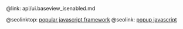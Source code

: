 @link: api/ui.baseview_isenabled.md

@seolinktop: [popular javascript framework](https://webix.com)
@seolink: [popup javascript](https://webix.com/widget/popup/)